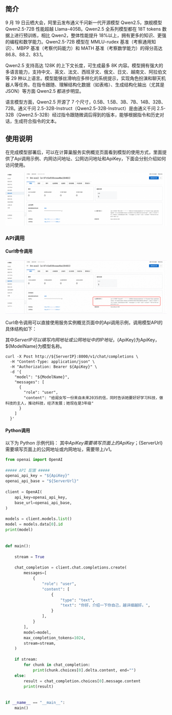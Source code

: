 ## 简介
9 月 19 日云栖大会，阿里云发布通义千问新一代开源模型 Qwen2.5，旗舰模型 Qwen2.5-72B 性能超越 Llama-405B。Qwen2.5 全系列模型都在 18T tokens 数据上进行预训练，相比 Qwen2，整体性能提升 18%以上，拥有更多的知识、更强的编程和数学能力。Qwen2.5-72B 模型在 MMLU-rudex 基准（考察通用知识）、MBPP 基准（考察代码能力）和 MATH 基准（考察数学能力）的得分高达 86.8、88.2、83.1。

Qwen2.5 支持高达 128K 的上下文长度，可生成最多 8K 内容。模型拥有强大的多语言能力，支持中文、英文、法文、西班牙文、俄文、日文、越南文、阿拉伯文等 29 种以上语言。模型能够丝滑响应多样化的系统提示，实现角色扮演和聊天机器人等任务。在指令跟随、理解结构化数据（如表格）、生成结构化输出（尤其是 JSON）等方面 Qwen2.5 都进步明显。

语言模型方面，Qwen2.5 开源了 7 个尺寸，0.5B、1.5B、3B、7B、14B、32B、72B。通义千问 2.5-32B-Instruct（Qwen2.5-32B-Instruct）是由通义千问 2.5-32B（Qwen2.5-32B）经过指令跟随微调后得到的版本，能够根据指令和历史对话，生成符合指令的文本。

## 使用说明
在完成模型部署后，可以在计算巢服务实例概览页面看到模型的使用方式，里面提供了Api调用示例、内网访问地址、公网访问地址和ApiKey，下面会分别介绍如何访问使用。

![img-llm-use-desc.png](../image-cn/img-llm-use-desc.png)

### API调用
#### Curl命令调用

![img.png](../image-cn/img-api-call.png)

Curl命令调用可以直接使用服务实例概览页面中的Api调用示例，调用模型API的具体结构如下：

其中${ServerIP}可以填写内网地址或公网地址中的IP地址，${ApiKey}为ApiKey，${ModelName}为模型名称。
```shell
curl -X Post http://${ServerIP}:8000/v1/chat/completions \
  -H "Content-Type: application/json" \
  -H "Authorization: Bearer ${ApiKey}" \
  -d '{
    "model": "${ModelName}",
    "messages": [
      {
        "role": "user",
        "content": "给闺女写一份来自未来2035的信，同时告诉她要好好学习科技，做科技的主人，推动科技，经济发展；她现在是3年级"
      }
    ]
  }'
```

#### Python调用
以下为 Python 示例代码： 其中${ApiKey}需要填写页面上的ApiKey；${ServerUrl}需要填写页面上的公网地址或内网地址，需要带上/v1。
```python
from openai import OpenAI

##### API 配置 #####
openai_api_key = "${ApiKey}"
openai_api_base = "${ServerUrl}"

client = OpenAI(
    api_key=openai_api_key,
    base_url=openai_api_base,
)

models = client.models.list()
model = models.data[0].id
print(model)


def main():

    stream = True

    chat_completion = client.chat.completions.create(
        messages=[
            {
                "role": "user",
                "content": [
                    {
                        "type": "text",
                        "text": "你好，介绍一下你自己，越详细越好。",
                    }
                ],
            }
        ],
        model=model,
        max_completion_tokens=1024,
        stream=stream,
    )

    if stream:
        for chunk in chat_completion:
            print(chunk.choices[0].delta.content, end="")
    else:
        result = chat_completion.choices[0].message.content
        print(result)


if __name__ == "__main__":
    main()
```



